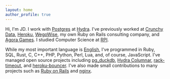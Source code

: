```yaml
---
layout: home
author_profile: true
---
```



Hi, I'm JD. I work with [Postgres](https://www.postgresql.org/) at [Hydra](https://hydra.so). I've previously worked at
[Crunchy Data](https://www.crunchydata.com), [Heroku](https://www.heroku.com), [WegoWise](https://www.wegowise.com),
my own Ruby on Rails consulting company, and [Agora Games](https://en.wikipedia.org/wiki/WB_Games_New_York). I studied
Computer Science at [RPI](https://www.rpi.edu/).

While my most important language is [English](https://en.wikipedia.org/wiki/Engineering_management), I've programmed in
Ruby, SQL, Rust, C, C++, PHP, Python, Perl, Lua, and, of course, JavaScript. I've managed open source projects
including [pg_duckdb](https://github.com/duckdb/pg_duckdb), [Hydra Columnar](https://github.com/hydradatabase/columnar),
[rack-timeout](https://github.com/zombocom/rack-timeout), and [heroku-bouncer](https://github.com/sharpstone/heroku-bouncer).
I've also made small contributions to many projects such as [Ruby on Rails](https://github.com/rails/rails)
and [nginx](https://github.com/nginx/nginx).

<!--
Welcome to the desert of the real.

I didn't say it would be easy,
I just said it would be the truth.
-->
